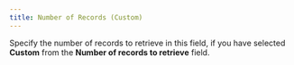 ```yaml
---
title: Number of Records (Custom)
---
```



Specify the number of records to retrieve in this field, if you have  selected **Custom** from the **Number of records to retrieve** field.
